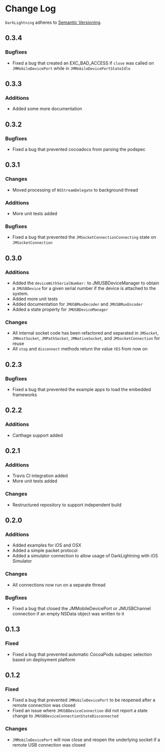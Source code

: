 # Change Log

`DarkLightning` adheres to [Semantic Versioning](http://semver.org/).

## 0.3.4

### Bugfixes

* Fixed a bug that created an EXC_BAD_ACCESS if `close` was called on `JMMobileDevicePort` while in `JMMobileDevicePortStateIdle`

## 0.3.3

### Additions

* Added some more documentation

## 0.3.2

### Bugfixes

* Fixed a bug that prevented cocoadocs from parsing the podspec

## 0.3.1

### Changes

* Moved processing of `NSStreamDelegate` to background thread

### Additions

* More unit tests added

### Bugfixes

* Fixed a bug that prevented the `JMSocketConnectionConnecting` state on `JMSocketConnection`

## 0.3.0

### Additions

* Added the `deviceWithSerialNumber:` to JMUSBDeviceManager to obtain a `JMUSBDevice` for a given serial number if the device is attached to the system.
* Added more unit tests
* Added documentation for `JMUSBMuxDecoder` and `JMUSBMuxEncoder`
* Added a state property for `JMUSBDeviceManager`

### Changes

* All internal socket code has been refactored and separated in `JMSocket`, `JMHostSocket`, `JMPathSocket`, `JMNativeSocket`, and `JMSocketConnection` for reuse
* All `stop` and `disconnect` methods return the value `YES` from now on

## 0.2.3

### Bugfixes

* Fixed a bug that prevented the example apps to load the embedded frameworks

## 0.2.2

### Additions

* Carthage support added

## 0.2.1

### Additions

* Travis CI integration added
* More unit tests added

### Changes

* Restructured repository to support independent build

## 0.2.0

### Additions

* Added examples for iOS and OSX
* Added a simple packet protocol
* Added a simulator connection to allow usage of DarkLightning with iOS Simulator

### Changes

* All connections now run on a separate thread

### Bugfixes

* Fixed a bug that closed the JMMobileDevicePort or JMUSBChannel connection if an empty NSData object was written to it

## 0.1.3

### Fixed

* Fixed a bug that prevented automatic CocoaPods subspec selection based on deployment platform

## 0.1.2

### Fixed

* Fixed a bug that prevented `JMMobileDevicePort` to be reopened after a remote connection was closed
* Fixed an issue where `JMUSBDeviceConnection` did not report a state change to `JMUSBDeviceConnectionStateDisconnected`

### Changes

* `JMMobileDevicePort` will now close and reopen the underlying socket if a remote USB connection was closed